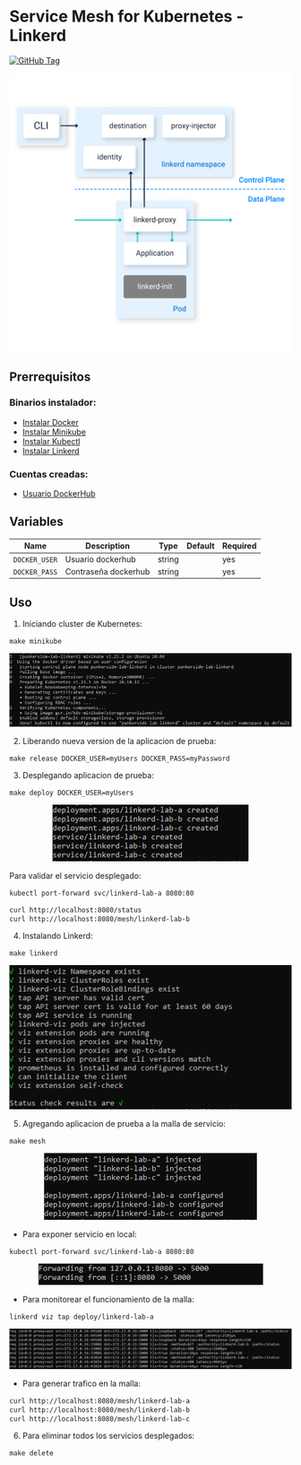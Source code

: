 # Service Mesh for Kubernetes - Linkerd

[![GitHub Tag](https://img.shields.io/github/tag-date/punkerside/linkerd.svg?style=plastic)](https://github.com/punkerside/linkerd/tags/)

<p align="center">
  <img src="docs/control-plane.png">
</p>

## **Prerrequisitos**

### Binarios instalador:

* [Instalar Docker](https://docs.docker.com/engine/install/)
* [Instalar Minikube](https://minikube.sigs.k8s.io/docs/start/)
* [Instalar Kubectl](https://kubernetes.io/docs/tasks/tools/install-kubectl-linux/)
* [Instalar Linkerd](https://linkerd.io/2.11/getting-started/)

### Cuentas creadas:

* [Usuario DockerHub](https://hub.docker.com/signup)


## **Variables**

| Name | Description | Type | Default | Required |
|------|-------------|------|---------|----------|
| `DOCKER_USER` | Usuario dockerhub | string | | yes |
| `DOCKER_PASS` | Contraseña dockerhub | string | | yes |

## **Uso**

1. Iniciando cluster de Kubernetes:

```console
make minikube
```

<p align="center">
  <img src="docs/img_02.PNG">
</p>

2. Liberando nueva version de la aplicacion de prueba:

```console
make release DOCKER_USER=myUsers DOCKER_PASS=myPassword
```

3. Desplegando aplicacion de prueba:

```console
make deploy DOCKER_USER=myUsers
```

<p align="center">
  <img src="docs/img_03.PNG">
</p>

Para validar el servicio desplegado:

```console
kubectl port-forward svc/linkerd-lab-a 8080:80
```

```console
curl http://localhost:8080/status
curl http://localhost:8080/mesh/linkerd-lab-b
```

4. Instalando Linkerd:

```console
make linkerd
```

<p align="center">
  <img src="docs/img_04.PNG">
</p>

5. Agregando aplicacion de prueba a la malla de servicio:

```console
make mesh
```

<p align="center">
  <img src="docs/img_05.PNG">
</p>

* Para exponer servicio en local:

```console
kubectl port-forward svc/linkerd-lab-a 8080:80
```

<p align="center">
  <img src="docs/img_06.PNG">
</p>

* Para monitorear el funcionamiento de la malla:

```console
linkerd viz tap deploy/linkerd-lab-a
```

<p align="center">
  <img src="docs/img_01.PNG">
</p>

* Para generar trafico en la malla:

```console
curl http://localhost:8080/mesh/linkerd-lab-a
curl http://localhost:8080/mesh/linkerd-lab-b
curl http://localhost:8080/mesh/linkerd-lab-c
```

6. Para eliminar todos los servicios desplegados:

```console
make delete
```